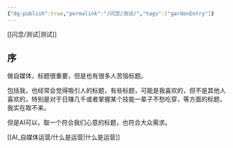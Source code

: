 ```yaml
---
{"dg-publish":true,"permalink":"/闪念/测试/","tags":["gardenEntry"]}
---
```



[[闪念/测试\|测试]]

## 序
做自媒体，标题很重要，但是也有很多人苦恼标题。

包括我，也经常会觉得吸引人的标题，有些标题，可能是我喜欢的，但不是其他人喜欢的，特别是对于日赚几千或者掌握某个技能一辈子不愁吃穿，等方面的标题，我实在取不来。

但是AI可以，取一个符合我们心意的标题，也符合大众需求。

[[AI_自媒体运营/什么是运营\|什么是运营]]